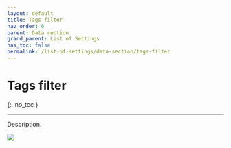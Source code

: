 ```yaml
---
layout: default
title: Tags filter
nav_order: 6
parent: Data section
grand_parent: List of Settings
has_toc: false
permalink: /list-of-settings/data-section/tags-filter
---
```


# Tags filter
{: .no_toc }

---

Description.

![](/orderlord-help-kds/assets/images/kds/section_kitchen_history_1.png)